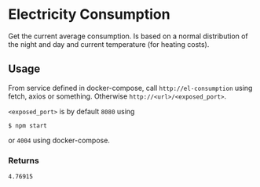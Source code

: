 # Electricity Consumption

Get the current average consumption. Is based on a normal distribution of the night and day and current temperature (for heating costs).

## Usage

From service defined in docker-compose, call `http://el-consumption` using fetch, axios or something. Otherwise `http://<url>/<exposed_port>`.

`<exposed_port>` is by default `8080` using

```console
$ npm start
```

or `4004` using docker-compose.

### Returns

```
4.76915
```
